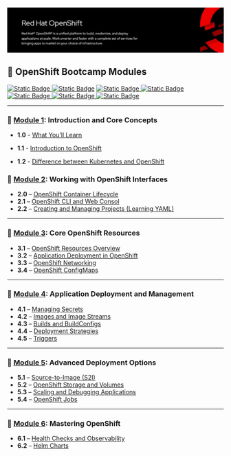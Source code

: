 ![OpenShift Banner](images/openshift-banner.webp)

## 🔴  OpenShift Bootcamp Modules
[![Static Badge](https://img.shields.io/badge/Agenda-green?style=flat&logoSize=auto)
](https://github.com/ocp-workshop-wf/bootcamp/blob/main/Agenda.md)  [![Static Badge](https://img.shields.io/badge/PreRequisites-blue?style=flat&logoSize=auto&link=[https%3A%2F%2Fgithub.com%2Focp-workshop-wf%2Fbootcamp%2Fblob%2Fmain%2Fprerequisites.md])](https://github.com/ocp-workshop-wf/bootcamp/blob/main/prerequisites.md)   [![Static Badge](https://img.shields.io/badge/CheatSheet-purple?style=flat&logoSize=auto)
](https://github.com/ocp-workshop-wf/bootcamp/blob/main/CheatSheet.md)  [![Static Badge](https://img.shields.io/badge/OCP-CLI-red?style=flat&logoSize=auto)
](https://github.com/ocp-workshop-wf/bootcamp/blob/main/ocpcli-cheatsheet.md)   [![Static Badge](https://img.shields.io/badge/Labs-maroon?style=flat&logoSize=auto)
](https://github.com/ocp-workshop-wf/bootcamp/tree/main/labs-repo)
[![Static Badge](https://img.shields.io/badge/RedHat-OpenShift-maroon?style=flat&logo=Redhat&logoSize=auto)
](https://docs.redhat.com/en/documentation/openshift_container_platform/4.19)   [![Static Badge](https://img.shields.io/badge/Kubernetes-black?style=flat&logo=Kubernetes&logoSize=auto)
](https://kubernetes.io/docs/home/)



---

### 🔹 [Module 1](https://github.com/ocp-workshop-wf/bootcamp/tree/main/module1): Introduction and Core Concepts 

- **1.0**  - [What You’ll Learn](https://github.com/ocp-workshop-wf/bootcamp/tree/main/module1#10-what-youll-learn)

- **1.1** - [Introduction to OpenShift](https://github.com/ocp-workshop-wf/bootcamp/tree/main/module1#11-overview-of-openshift-and-its-architecture)

- **1.2** - [Difference between Kubernetes and OpenShift](ttps://github.com/ocp-workshop-wf/bootcamp/tree/main/module1#12-difference-between-kubernetes-and-openshift)


### 🔹 [Module 2](https://github.com/ocp-workshop-wf/bootcamp/tree/main/module2): Working with OpenShift Interfaces

- **2.0** – [OpenShift Container Lifecycle](https://github.com/ocp-workshop-wf/bootcamp/tree/main/module2#20-openshift-container-lifecycle)  
- **2.1** – [OpenShift CLI and Web Consol](https://github.com/ocp-workshop-wf/bootcamp/tree/main/module2#21-openshift-cli-oc-and-web-console)  
- **2.2** – [Creating and Managing Projects (Learning YAML)](https://github.com/ocp-workshop-wf/bootcamp/tree/main/module2#22-creating-and-managing-projects-learning-yaml)

---

### 🔹 [Module 3](https://github.com/ocp-workshop-wf/bootcamp/tree/main/module3): Core OpenShift Resources

- **3.1** – [OpenShift Resources Overview](https://github.com/ocp-workshop-wf/bootcamp/tree/main/module3#31-openshift-resources-overview)
- **3.2** – [Application Deployment in OpenShift](https://github.com/ocp-workshop-wf/bootcamp/tree/main/module3#32-openshift-and-how-to-deploy-applications)
- **3.3** – [OpenShift Networking](https://github.com/ocp-workshop-wf/bootcamp/tree/main/module3#33-openshift-networking)  
- **3.4** – [OpenShift ConfigMaps](https://github.com/ocp-workshop-wf/bootcamp/tree/main/module3#34-openshift-configmaps)

---

### 🔹 [Module 4](https://github.com/ocp-workshop-wf/bootcamp/tree/main/module4): Application Deployment and Management

- **4.1** – [Managing Secrets](https://github.com/ocp-workshop-wf/bootcamp/tree/main/module4#41-secrets) 
- **4.2** – [Images and Image Streams](https://github.com/ocp-workshop-wf/bootcamp/tree/main/module4#42-images-and-image-streams)
- **4.3** – [Builds and BuildConfigs](https://github.com/ocp-workshop-wf/bootcamp/tree/main/module4#43-builds-and-buildconfigs) 
- **4.4** – [Deployment Strategies](https://github.com/ocp-workshop-wf/bootcamp/tree/main/module4#44-deployment-strategies)  
- **4.5** – [Triggers](https://github.com/ocp-workshop-wf/bootcamp/tree/main/module4#45-triggers)

---

### 🔹 [Module 5](https://github.com/ocp-workshop-wf/bootcamp/tree/main/module5): Advanced Deployment Options

- **5.1** – [Source-to-Image (S2I)](https://github.com/ocp-workshop-wf/bootcamp/tree/main/module5#51-source-to-image-s2i)
- **5.2** – [OpenShift Storage and Volumes](https://github.com/ocp-workshop-wf/bootcamp/tree/main/module5#52-openshift-volumes)
- **5.3** – [Scaling and Debugging Applications](https://github.com/ocp-workshop-wf/bootcamp/tree/main/module5#53-scaling-and-debuging-your-application)
- **5.4** – [OpenShift Jobs](https://github.com/ocp-workshop-wf/bootcamp/tree/main/module5#openshift-jobs)

---

### 🔹 [Module 6](https://github.com/ocp-workshop-wf/bootcamp/tree/main/module6): Mastering OpenShift

- **6.1** – [Health Checks and Observability](https://github.com/ocp-workshop-wf/bootcamp/tree/main/module6#61-health-check--observability)
- **6.2** – [Helm Charts](#62-helmcharts)
